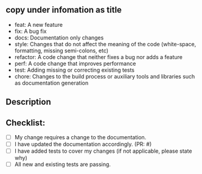 <!--- Provide a general summary of your changes in the title above -->

## copy under infomation as title
<!--- see more details:
https://github.com/angular/angular.js/blob/master/DEVELOPERS.md#commits
-->

- feat: A new feature 
- fix: A bug fix
- docs: Documentation only changes
- style: Changes that do not affect the meaning of the code (white-space, formatting, missing semi-colons, etc)
- refactor: A code change that neither fixes a bug nor adds a feature
- perf: A code change that improves performance
- test: Adding missing or correcting existing tests
- chore: Changes to the build process or auxiliary tools and libraries such as documentation generation

## Description
<!--- Describe your changes in detail -->
<!--- Why is this change required? What problem does it solve? -->
<!--- If it resolves an open issue, please link to the issue here. For example "Resolves: #1337" -->


## Checklist:
<!--- Put an `x` in all the boxes that apply. -->
<!--- If your change requires a documentation PR, please link it appropriately -->
<!--- If you're unsure about any of these, don't hesitate to ask. We're here to help! -->
- [ ] My change requires a change to the documentation.
- [ ] I have updated the documentation accordingly. (PR: #)
- [ ] I have added tests to cover my changes (if not applicable, please state why)
- [ ] All new and existing tests are passing.
